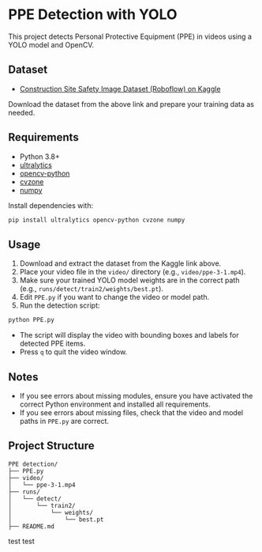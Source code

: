 # PPE Detection with YOLO

This project detects Personal Protective Equipment (PPE) in videos using a YOLO model and OpenCV.

## Dataset

- [Construction Site Safety Image Dataset (Roboflow) on Kaggle](https://www.kaggle.com/datasets/snehilsanyal/construction-site-safety-image-dataset-roboflow)

Download the dataset from the above link and prepare your training data as needed.

## Requirements

- Python 3.8+
- [ultralytics](https://pypi.org/project/ultralytics/)
- [opencv-python](https://pypi.org/project/opencv-python/)
- [cvzone](https://pypi.org/project/cvzone/)
- [numpy](https://pypi.org/project/numpy/)

Install dependencies with:
```bash
pip install ultralytics opencv-python cvzone numpy
```

## Usage

1. Download and extract the dataset from the Kaggle link above.
2. Place your video file in the `video/` directory (e.g., `video/ppe-3-1.mp4`).
3. Make sure your trained YOLO model weights are in the correct path (e.g., `runs/detect/train2/weights/best.pt`).
4. Edit `PPE.py` if you want to change the video or model path.
5. Run the detection script:
```bash
python PPE.py
```

- The script will display the video with bounding boxes and labels for detected PPE items.
- Press `q` to quit the video window.

## Notes
- If you see errors about missing modules, ensure you have activated the correct Python environment and installed all requirements.
- If you see errors about missing files, check that the video and model paths in `PPE.py` are correct.

## Project Structure
```
PPE detection/
├── PPE.py
├── video/
│   └── ppe-3-1.mp4
├── runs/
│   └── detect/
│       └── train2/
│           └── weights/
│               └── best.pt
├── README.md
```


test test